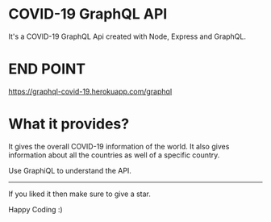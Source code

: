 # **COVID-19 GraphQL API**

It's a COVID-19 GraphQL Api created with Node, Express and GraphQL.

# **END POINT**

https://graphql-covid-19.herokuapp.com/graphql

# **What it provides?**

It gives the overall COVID-19 information of the world. It also gives information about all the countries as well of a specific country.

Use GraphiQL to understand the API.

---

If you liked it then make sure to give a star.

Happy Coding :)
